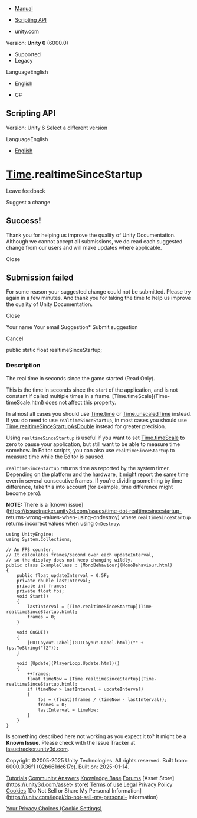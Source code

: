 [ ]()

  * [Manual](../Manual/index.html)
  * [Scripting API](../ScriptReference/index.html)

  * [unity.com](https://unity.com/)

Version: **Unity 6** (6000.0)

  * Supported
  * Legacy

LanguageEnglish

  * [English]()

  * C#

[ ](https://docs.unity3d.com)

## Scripting API

Version: Unity 6 Select a different version

LanguageEnglish

  * [English]()

#  [Time](Time.html).realtimeSinceStartup

Leave feedback

Suggest a change

## Success!

Thank you for helping us improve the quality of Unity Documentation. Although
we cannot accept all submissions, we do read each suggested change from our
users and will make updates where applicable.

Close

## Submission failed

For some reason your suggested change could not be submitted. Please <a>try
again</a> in a few minutes. And thank you for taking the time to help us
improve the quality of Unity Documentation.

Close

Your name Your email Suggestion* Submit suggestion

Cancel

[ ]()

public static float realtimeSinceStartup;

### Description

The real time in seconds since the game started (Read Only).

This is the time in seconds since the start of the application, and is not
constant if called multiple times in a frame. [Time.timeScale](Time-
timeScale.html) does not affect this property.  
  
In almost all cases you should use [Time.time](Time-time.html) or
[Time.unscaledTime](Time-unscaledTime.html) instead. If you do need to use
`realtimeSinceStartup`, in most cases you should use
[Time.realtimeSinceStartupAsDouble](Time-realtimeSinceStartupAsDouble.html)
instead for greater precision.  
  
Using `realtimeSinceStartup` is useful if you want to set
[Time.timeScale](Time-timeScale.html) to zero to pause your application, but
still want to be able to measure time somehow. In Editor scripts, you can also
use `realtimeSinceStartup` to measure time while the Editor is paused.  
  
`realtimeSinceStartup` returns time as reported by the system timer. Depending
on the platform and the hardware, it might report the same time even in
several consecutive frames. If you're dividing something by time difference,
take this into account (for example, time difference might become zero).  
  
**NOTE:** There is a [known
issue](https://issuetracker.unity3d.com/issues/time-dot-realtimesincestartup-
returns-wrong-values-when-using-ondestroy) where `realtimeSinceStartup`
returns incorrect values when using `OnDestroy`.

    
    
    using UnityEngine;
    using System.Collections;  
      
    // An FPS counter.
    // It calculates frames/second over each updateInterval,
    // so the display does not keep changing wildly.
    public class ExampleClass : [MonoBehaviour](MonoBehaviour.html)
    {
        public float updateInterval = 0.5F;
        private double lastInterval;
        private int frames;
        private float fps;
        void Start()
        {
            lastInterval = [Time.realtimeSinceStartup](Time-realtimeSinceStartup.html);
            frames = 0;
        }  
      
        void OnGUI()
        {
            [GUILayout.Label](GUILayout.Label.html)("" + fps.ToString("f2"));
        }  
      
        void [Update](PlayerLoop.Update.html)()
        {
            ++frames;
            float timeNow = [Time.realtimeSinceStartup](Time-realtimeSinceStartup.html);
            if (timeNow > lastInterval + updateInterval)
            {
                fps = (float)(frames / (timeNow - lastInterval));
                frames = 0;
                lastInterval = timeNow;
            }
        }
    }
    

Is something described here not working as you expect it to? It might be a
**Known Issue**. Please check with the Issue Tracker at
[issuetracker.unity3d.com](https://issuetracker.unity3d.com).

Copyright ©2005-2025 Unity Technologies. All rights reserved. Built from:
6000.0.36f1 (02b661dc617c). Built on: 2025-01-14.

[Tutorials](https://unity3d.com/learn) [Community
Answers](https://answers.unity3d.com) [Knowledge
Base](https://support.unity3d.com/hc/en-us)
[Forums](https://forum.unity3d.com) [Asset Store](https://unity3d.com/asset-
store) [Terms of use](https://docs.unity3d.com/Manual/TermsOfUse.html)
[Legal](https://unity.com/legal) [Privacy
Policy](https://unity.com/legal/privacy-policy)
[Cookies](https://unity.com/legal/cookie-policy) [Do Not Sell or Share My
Personal Information](https://unity.com/legal/do-not-sell-my-personal-
information)

[Your Privacy Choices (Cookie Settings)](javascript:void\(0\);)


